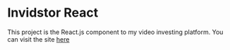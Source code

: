 # Invidstor React

This project is the React.js component to my video investing platform. You can visit the site [here](https://invidstor.com)
